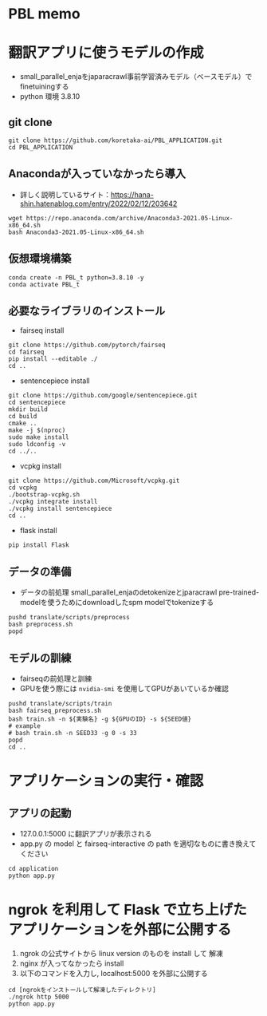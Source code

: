 # PBL memo

# 翻訳アプリに使うモデルの作成
- small_parallel_enjaをjaparacrawl事前学習済みモデル（ベースモデル）でfinetuiningする
- python 環境 3.8.10
## git clone
~~~
git clone https://github.com/koretaka-ai/PBL_APPLICATION.git
cd PBL_APPLICATION
~~~
## Anacondaが入っていなかったら導入
- 詳しく説明しているサイト：https://hana-shin.hatenablog.com/entry/2022/02/12/203642
~~~
wget https://repo.anaconda.com/archive/Anaconda3-2021.05-Linux-x86_64.sh
bash Anaconda3-2021.05-Linux-x86_64.sh
~~~
## 仮想環境構築
~~~
conda create -n PBL_t python=3.8.10 -y
conda activate PBL_t
~~~
## 必要なライブラリのインストール
- fairseq install 
~~~
git clone https://github.com/pytorch/fairseq
cd fairseq
pip install --editable ./
cd ..
~~~
- sentencepiece install
~~~
git clone https://github.com/google/sentencepiece.git 
cd sentencepiece
mkdir build
cd build
cmake ..
make -j $(nproc)
sudo make install
sudo ldconfig -v
cd ../..
~~~
- vcpkg install
~~~
git clone https://github.com/Microsoft/vcpkg.git
cd vcpkg
./bootstrap-vcpkg.sh
./vcpkg integrate install
./vcpkg install sentencepiece
cd ..
~~~
- flask install
~~~
pip install Flask
~~~
## データの準備
- データの前処理 small_parallel_enjaのdetokenizeとjparacrawl pre-trained-modelを使うためにdownloadしたspm modelでtokenizeする
~~~
pushd translate/scripts/preprocess
bash preprocess.sh
popd
~~~
## モデルの訓練
- fairseqの前処理と訓練
- GPUを使う際には `nvidia-smi` を使用してGPUがあいているか確認
~~~ 
pushd translate/scripts/train
bash fairseq_preprocess.sh
bash train.sh -n ${実験名} -g ${GPUのID} -s ${SEED値}
# example
# bash train.sh -n SEED33 -g 0 -s 33 
popd
cd ..
~~~
# アプリケーションの実行・確認
## アプリの起動
- 127.0.0.1:5000 に翻訳アプリが表示される
- app.py の model と fairseq-interactive の path を適切なものに書き換えてください
~~~
cd application
python app.py
~~~
# ngrok を利用して Flask で立ち上げたアプリケーションを外部に公開する
1. ngrok の公式サイトから linux version のものを install して 解凍
2. nginx が入ってなかったら install 
3. 以下のコマンドを入力し, localhost:5000 を外部に公開する
~~~
cd [ngrokをインストールして解凍したディレクトリ]
./ngrok http 5000
python app.py
~~~
